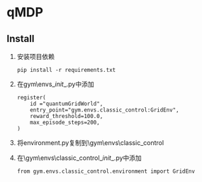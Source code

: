 # qMDP
## Install
1. 安装项目依赖
	```
	pip install -r requirements.txt
	```
2. 在gym\envs\__init__.py中添加

	```
	register(
    	id ="quantumGridWorld",
    	entry_point="gym.envs.classic_control:GridEnv",
    	reward_threshold=100.0,
    	max_episode_steps=200,
	)
	```
3. 将environment.py复制到\gym\envs\classic_control
4. 在\gym\envs\classic_control\__init__.py中添加

	```
	from gym.envs.classic_control.environment import GridEnv
	```







